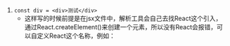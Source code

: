 1. `const div = <div>测试</div>` 
    - 这样写的时候前提是在jsx文件中，解析工具会自己去找React这个引入，通过React.createElement()来创建一个元素，所以没有React会报错，可以自定义React这个名称，例如：

